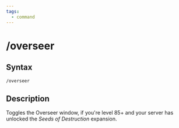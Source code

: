 ```yaml
---
tags:
  - command
---
```


# /overseer

## Syntax

<!--cmd-syntax-start-->
```eqcommand
/overseer
```
<!--cmd-syntax-end-->

## Description

<!--cmd-desc-start-->
Toggles the Overseer window, if you're level 85+ and your server has unlocked the *Seeds of Destruction* expansion.
<!--cmd-desc-end-->